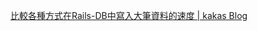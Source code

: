 [比較各種方式在Rails-DB中寫入大筆資料的速度 | kakas Blog](https://kakas.github.io/2016/10/14/%E6%AF%94%E8%BC%83%E5%90%84%E7%A8%AE%E6%96%B9%E5%BC%8F%E5%9C%A8Rails-DB%E4%B8%AD%E5%AF%AB%E5%85%A5%E5%A4%A7%E7%AD%86%E8%B3%87%E6%96%99%E7%9A%84%E9%80%9F%E5%BA%A6/)
